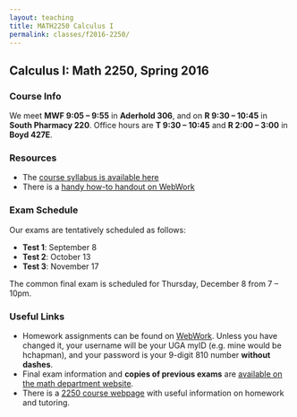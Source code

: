 ```yaml
---
layout: teaching
title: MATH2250 Calculus I
permalink: classes/f2016-2250/
---
```


## Calculus I: Math 2250, Spring 2016

### Course Info

We meet **MWF 9:05 &ndash; 9:55** in **Aderhold 306**, and on **R 9:30 &ndash;
10:45** in **South Pharmacy 220**. Office hours are **T 9:30 &ndash; 10:45**
and **R 2:00 &ndash; 3:00** in **Boyd 427E**.

### Resources

+ The [course syllabus is available here](/static/chapman_2250_f16_syllabus.pdf)
+ There is a [handy how-to handout on WebWork](/static/webworkinstructions.pdf)

### Exam Schedule

Our exams are tentatively scheduled as follows:

+ **Test 1**: September 8
+ **Test 2**: October 13
+ **Test 3**: November 17

The common final exam is scheduled for Thursday, December 8 from 7 &ndash; 10pm.

### Useful Links

+ Homework assignments can be found on
  [WebWork](https://webwork.math.uga.edu/webwork2/Math2250_Chapman_F16). Unless
  you have changed it, your username will be your UGA myID (e.g. mine would be
  hchapman), and your password is your 9-digit 810 number **without dashes**.
+ Final exam information and **copies of previous exams** are [available on the
  math department website](http://www.math.uga.edu/2250final).
+ There is a [2250 course webpage](http://www.math.uga.edu/2250) with useful
  information on homework and tutoring.
